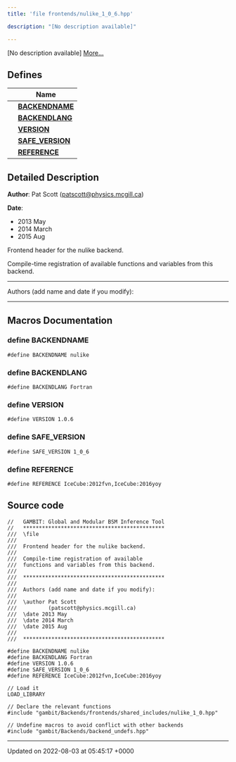 ```yaml
---
title: 'file frontends/nulike_1_0_6.hpp'

description: "[No description available]"

---
```







[No description available] [More...](#detailed-description)

## Defines

|                | Name           |
| -------------- | -------------- |
|  | **[BACKENDNAME](/documentation/code/colliderbit/files/nulike__1__0__6_8hpp/#define-backendname)**  |
|  | **[BACKENDLANG](/documentation/code/colliderbit/files/nulike__1__0__6_8hpp/#define-backendlang)**  |
|  | **[VERSION](/documentation/code/colliderbit/files/nulike__1__0__6_8hpp/#define-version)**  |
|  | **[SAFE_VERSION](/documentation/code/colliderbit/files/nulike__1__0__6_8hpp/#define-safe-version)**  |
|  | **[REFERENCE](/documentation/code/colliderbit/files/nulike__1__0__6_8hpp/#define-reference)**  |

## Detailed Description


**Author**: Pat Scott ([patscott@physics.mcgill.ca](mailto:patscott@physics.mcgill.ca)) 

**Date**: 

  * 2013 May 
  * 2014 March 
  * 2015 Aug


Frontend header for the nulike backend.

Compile-time registration of available functions and variables from this backend.



------------------

Authors (add name and date if you modify):



------------------




## Macros Documentation

### define BACKENDNAME

```
#define BACKENDNAME nulike
```


### define BACKENDLANG

```
#define BACKENDLANG Fortran
```


### define VERSION

```
#define VERSION 1.0.6
```


### define SAFE_VERSION

```
#define SAFE_VERSION 1_0_6
```


### define REFERENCE

```
#define REFERENCE IceCube:2012fvn,IceCube:2016yoy
```


## Source code

```
//   GAMBIT: Global and Modular BSM Inference Tool
//   *********************************************
///  \file
///
///  Frontend header for the nulike backend.
///
///  Compile-time registration of available
///  functions and variables from this backend.
///
///  *********************************************
///
///  Authors (add name and date if you modify):
///
///  \author Pat Scott
///          (patscott@physics.mcgill.ca)
///  \date 2013 May
///  \date 2014 March
///  \date 2015 Aug
///
///  *********************************************

#define BACKENDNAME nulike
#define BACKENDLANG Fortran
#define VERSION 1.0.6
#define SAFE_VERSION 1_0_6
#define REFERENCE IceCube:2012fvn,IceCube:2016yoy

// Load it
LOAD_LIBRARY

// Declare the relevant functions
#include "gambit/Backends/frontends/shared_includes/nulike_1_0.hpp"

// Undefine macros to avoid conflict with other backends
#include "gambit/Backends/backend_undefs.hpp"
```


-------------------------------

Updated on 2022-08-03 at 05:45:17 +0000
